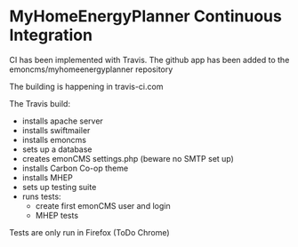 # MyHomeEnergyPlanner Continuous Integration

CI has been implemented with Travis. The github app has been added to the emoncms/myhomeenergyplanner repository

The building is happening in travis-ci.com

The Travis build:
- installs apache server
- installs swiftmailer
- installs emoncms
- sets up a database
- creates emonCMS settings.php (beware no SMTP set up)
- installs Carbon Co-op theme
- installs MHEP
- sets up testing suite
- runs tests:
    - create first emonCMS user and login
    - MHEP tests

Tests are only run in Firefox (ToDo Chrome)